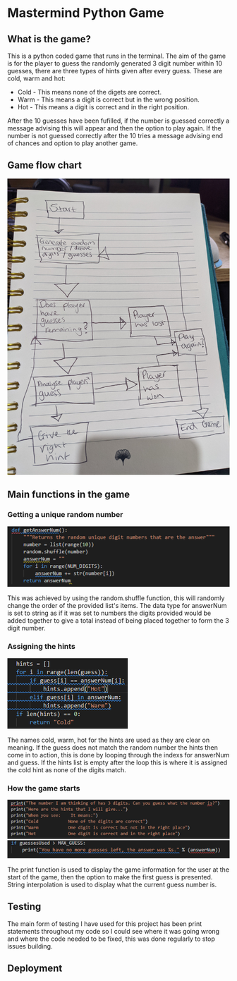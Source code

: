 # Mastermind Python Game

## What is the game?

This is a python coded game that runs in the terminal. The aim of the game is for the player to guess the randomly generated 3 digit number within 10 guesses, there are three types of hints given after every guess. 
These are cold, warm and hot:
* Cold - This means none of the digets are correct.
* Warm - This means a digit is correct but in the wrong position.
* Hot - This means a digit is correct and in the right position.

After the 10 guesses have been fufilled, if the number is guessed correctly a message advising this will appear and then the option to play again.
If the number is not guessed correctly after the 10 tries a message advising end of chances and option to play another game.

## Game flow chart
![Hints code snippet](images/Python%20flow%20chart.jpg)

 ## Main functions in the game

 ### Getting a unique random number

 ![Function code snippet](images/python-random-num-function.png)

 This was achieved by using the random.shuffle function, this will randomly change the order of the provided list's items. The data type for answerNum is set to string as if it was set to numbers the digits provided would be added together to give a total instead of being placed together to form the 3 digit number. 

 ### Assigning the hints

![Hints code snippet](images/python-hints.png)

 The names cold, warm, hot for the hints are used as they are clear on meaning. If the guess does not match the random number the hints then come in to action, this is done by looping through the indexs for answerNum and guess.
 If the hints list is empty after the loop this is where it is assigned the cold hint as none of the digits match. 

 ### How the game starts

![Hints code snippet](images/python-game-display.png)
![Hints code snippet](images/python-interpolation.png)

 The print function is used to display the game information for the user at the start of the game, then the option to make the first guess is presented. String interpolation is used to display what the current guess number is. 

 ## Testing

 The main form of testing I have used for this project has been print statements throughout my code so I could see where it was going wrong and where the code needed to be fixed, this was done regularly to stop issues building.

 ## Deployment 


